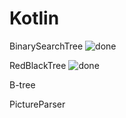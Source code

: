 # Kotlin
BinarySearchTree ![done](http://www.riemaken.nl/sites/default/files/styles/archief_klein/public/artikel/24-resultaten-gebruikersonderzoek-ima.jpg?itok=id9sum8g)

RedBlackTree ![done](http://www.riemaken.nl/sites/default/files/styles/archief_klein/public/artikel/24-resultaten-gebruikersonderzoek-ima.jpg?itok=id9sum8g)

B-tree

PictureParser
